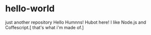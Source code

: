 # hello-world
just another repository
Hello Humnns!
Hubot here! I like Node.js and Coffescript.[ that's what i'm made of.]
